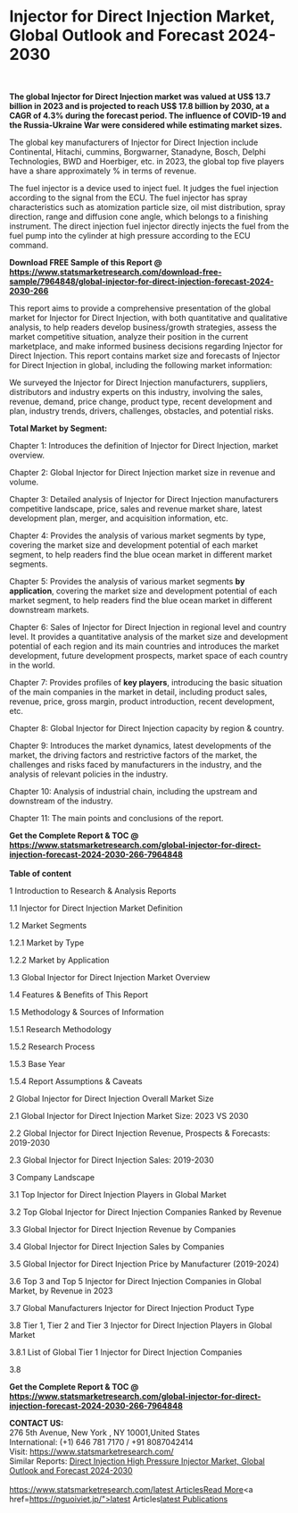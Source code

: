 <h1>Injector for Direct Injection Market, Global Outlook and Forecast 2024-2030</h1><br/><p><strong>The global Injector for Direct Injection market was valued at US$ 13.7 billion in 2023 and is projected to reach US$ 17.8 billion by 2030, at a <strong>CAGR</strong> of 4.3% during the forecast period. The influence of COVID-19 and the Russia-Ukraine War were considered while estimating market sizes.</strong></p><p>The global key manufacturers of Injector for Direct Injection include Continental, Hitachi, cummins, Borgwarner, Stanadyne, Bosch, Delphi Technologies, BWD and Hoerbiger, etc. in 2023, the global top five players have a share approximately % in terms of revenue.</p><p>The fuel injector is a device used to inject fuel. It judges the fuel injection according to the signal from the ECU. The fuel injector has spray characteristics such as atomization particle size, oil mist distribution, spray direction, range and diffusion cone angle, which belongs to a finishing instrument. The direct injection fuel injector directly injects the fuel from the fuel pump into the cylinder at high pressure according to the ECU command.</p><p><strong>Download FREE Sample of this Report @ <a href="https://www.statsmarketresearch.com/download-free-sample/7964848/global-injector-for-direct-injection-forecast-2024-2030-266">https://www.statsmarketresearch.com/download-free-sample/7964848/global-injector-for-direct-injection-forecast-2024-2030-266</a></strong></p><p>This report aims to provide a comprehensive presentation of the global market for Injector for Direct Injection, with both quantitative and qualitative analysis, to help readers develop business/growth strategies, assess the market competitive situation, analyze their position in the current marketplace, and make informed business decisions regarding Injector for Direct Injection. This report contains market size and forecasts of Injector for Direct Injection in global, including the following market information:</p><p>We surveyed the Injector for Direct Injection manufacturers, suppliers, distributors and industry experts on this industry, involving the sales, revenue, demand, price change, product type, recent development and plan, industry trends, drivers, challenges, obstacles, and potential risks.</p><p><strong>Total Market by Segment:</strong></p><p>Chapter 1: Introduces the definition of Injector for Direct Injection, market overview.</p><p>Chapter 2: Global Injector for Direct Injection market size in revenue and volume.</p><p>Chapter 3: Detailed analysis of Injector for Direct Injection manufacturers competitive landscape, price, sales and revenue market share, latest development plan, merger, and acquisition information, etc.</p><p>Chapter 4: Provides the analysis of various market segments by type, covering the market size and development potential of each market segment, to help readers find the blue ocean market in different market segments.</p><p>Chapter 5: Provides the analysis of various market segments <strong>by application</strong>, covering the market size and development potential of each market segment, to help readers find the blue ocean market in different downstream markets.</p><p>Chapter 6: Sales of Injector for Direct Injection in regional level and country level. It provides a quantitative analysis of the market size and development potential of each region and its main countries and introduces the market development, future development prospects, market space of each country in the world.</p><p>Chapter 7: Provides profiles of <strong>key players</strong>, introducing the basic situation of the main companies in the market in detail, including product sales, revenue, price, gross margin, product introduction, recent development, etc.</p><p>Chapter 8: Global Injector for Direct Injection capacity by region & country.</p><p>Chapter 9: Introduces the market dynamics, latest developments of the market, the driving factors and restrictive factors of the market, the challenges and risks faced by manufacturers in the industry, and the analysis of relevant policies in the industry.</p><p>Chapter 10: Analysis of industrial chain, including the upstream and downstream of the industry.</p><p>Chapter 11: The main points and conclusions of the report.</p><div><b>Get the Complete Report & TOC @ <a href="https://www.statsmarketresearch.com/global-injector-for-direct-injection-forecast-2024-2030-266-7964848">https://www.statsmarketresearch.com/global-injector-for-direct-injection-forecast-2024-2030-266-7964848</a></b></div><br><b>Table of content</b><p>1 Introduction to Research & Analysis Reports<br />
 
  1.1 Injector for Direct Injection Market Definition<br />
 
  1.2 Market Segments<br />
 
  1.2.1 Market by Type<br />
 
  1.2.2 Market by Application<br />
 
  1.3 Global Injector for Direct Injection Market Overview<br />
 
  1.4 Features & Benefits of This Report<br />
 
  1.5 Methodology & Sources of Information<br />
 
  1.5.1 Research Methodology<br />
 
  1.5.2 Research Process<br />
 
  1.5.3 Base Year<br />
 
  1.5.4 Report Assumptions & Caveats<br />
 
 2 Global Injector for Direct Injection Overall Market Size<br />
 
  2.1 Global Injector for Direct Injection Market Size: 2023 VS 2030<br />
 
  2.2 Global Injector for Direct Injection Revenue, Prospects & Forecasts: 2019-2030<br />
 
  2.3 Global Injector for Direct Injection Sales: 2019-2030<br />
 
 3 Company Landscape<br />
 
  3.1 Top Injector for Direct Injection Players in Global Market<br />
 
  3.2 Top Global Injector for Direct Injection Companies Ranked by Revenue<br />
 
  3.3 Global Injector for Direct Injection Revenue by Companies<br />
 
  3.4 Global Injector for Direct Injection Sales by Companies<br />
 
  3.5 Global Injector for Direct Injection Price by Manufacturer (2019-2024)<br />
 
  3.6 Top 3 and Top 5 Injector for Direct Injection Companies in Global Market, by Revenue in 2023<br />
 
  3.7 Global Manufacturers Injector for Direct Injection Product Type<br />
 
  3.8 Tier 1, Tier 2 and Tier 3 Injector for Direct Injection Players in Global Market<br />
 
  3.8.1 List of Global Tier 1 Injector for Direct Injection Companies<br />
 
  3.8<br><div><b>Get the Complete Report & TOC @ <a href="https://www.statsmarketresearch.com/global-injector-for-direct-injection-forecast-2024-2030-266-7964848">https://www.statsmarketresearch.com/global-injector-for-direct-injection-forecast-2024-2030-266-7964848</a></b></div></p> <b>CONTACT US:</b><br>276 5th Avenue, New York , NY 10001,United States<br>International: (+1) 646 781 7170 / +91 8087042414<br>Visit: <a href="https://www.statsmarketresearch.com/">https://www.statsmarketresearch.com/</a><br>Similar Reports: <a href="https://www.statsmarketresearch.com/global-injector-for-direct-injection-forecast-2024-2030-266-7964848">Direct Injection High Pressure Injector Market, Global Outlook and Forecast 2024-2030</a><br/><br/><a href="https://gyeongbokgung.com">https://www.statsmarketresearch.com/</a><a href="https://hallyeomaritime.com">latest Articles</a><a href="https://jingwansa.com">Read More</a><a href=https://nguoiviet.jp/">latest Articles</a><a href="https://www.intelmarketresearch.com/">latest Publications</a>